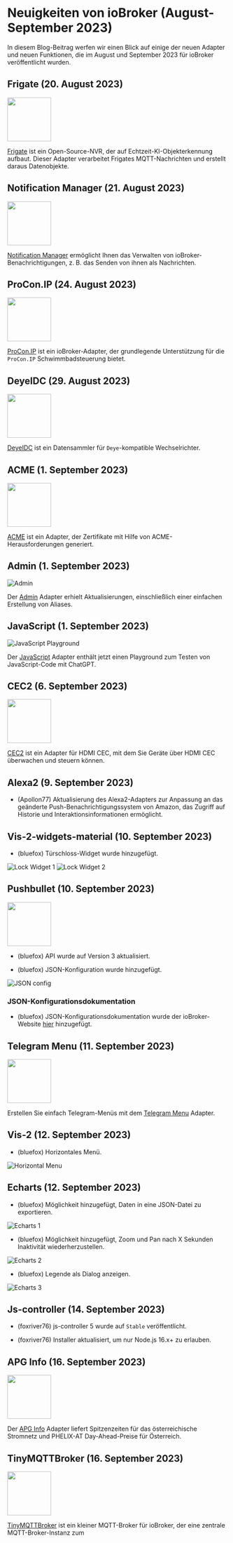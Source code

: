 ---
---
# Neuigkeiten von ioBroker (August-September 2023)
<!-- ID: 438668 -->
In diesem Blog-Beitrag werfen wir einen Blick auf einige der neuen Adapter und neuen Funktionen, die im August und September 2023 für ioBroker veröffentlicht wurden.
<!-- ID: 452545 -->

## Frigate (20. August 2023)
<!-- ID: 173807 -->
<img src="https://raw.githubusercontent.com/Bettman66/ioBroker.frigate/master/admin/frigate.png" width="100" height="100" />
<!-- ID: 823263 -->

[Frigate](https://github.com/Bettman66/ioBroker.frigate) ist ein Open-Source-NVR, der auf Echtzeit-KI-Objekterkennung aufbaut. Dieser Adapter verarbeitet Frigates MQTT-Nachrichten und erstellt daraus Datenobjekte.
<!-- ID: 312473 -->

## Notification Manager (21. August 2023)
<!-- ID: 287635 -->
<img src="https://raw.githubusercontent.com/foxriver76/ioBroker.notification-manager/master/admin/notification-manager.png" width="100" height="100" />
<!-- ID: 692214 -->

[Notification Manager](https://github.com/foxriver76/ioBroker.notification-manager) ermöglicht Ihnen das Verwalten von ioBroker-Benachrichtigungen, z. B. das Senden von ihnen als Nachrichten.
<!-- ID: 274128 -->

## ProCon.IP (24. August 2023)
<!-- ID: 225418 -->
<img src="https://raw.githubusercontent.com/ylabonte/ioBroker.procon-ip/master/admin/procon-ip.png" width="100" height="100" />
<!-- ID: 551005 -->

[ProCon.IP](https://github.com/ylabonte/ioBroker.procon-ip) ist ein ioBroker-Adapter, der grundlegende Unterstützung für die `ProCon.IP` Schwimmbadsteuerung bietet.
<!-- ID: 345066 -->

## DeyeIDC (29. August 2023)
<!-- ID: 8752 -->
<img src="https://raw.githubusercontent.com/raschy/ioBroker.deyeidc/master/admin/deyeidc.png" width="100" height="100" />
<!-- ID: 54399 -->

[DeyeIDC](https://github.com/raschy/ioBroker.deyeidc) ist ein Datensammler für `Deye`-kompatible Wechselrichter.
<!-- ID: 858223 -->

## ACME (1. September 2023)
<!-- ID: 320476 -->
<img src="https://raw.githubusercontent.com/iobroker-community-adapters/ioBroker.acme/master/admin/acme.png" width="100" height="100" />
<!-- ID: 591710 -->

[ACME](https://github.com/iobroker-community-adapters/ioBroker.acme) ist ein Adapter, der Zertifikate mit Hilfe von ACME-Herausforderungen generiert.
<!-- ID: 528587 -->

## Admin (1. September 2023)
<!-- ID: 494759 -->
![Admin](../images/2023_09_26_admin_context.png)
<!-- ID: 194801 -->

Der [Admin](https://github.com/ioBroker/ioBroker.admin) Adapter erhielt Aktualisierungen, einschließlich einer einfachen Erstellung von Aliases.
<!-- ID: 215128 -->

## JavaScript (1. September 2023)
<!-- ID: 102045 -->
![JavaScript Playground](../images/2023_09_27_javascript_chat_gpt.png)
<!-- ID: 983824 -->

Der [JavaScript](https://github.com/ioBroker/ioBroker.javascript) Adapter enthält jetzt einen Playground zum Testen von JavaScript-Code mit ChatGPT.
<!-- ID: 932743 -->

## CEC2 (6. September 2023)
<!-- ID: 24159 -->
<img src="https://raw.githubusercontent.com/iobroker-community-adapters/ioBroker.cec2/master/admin/cec2.png" width="100" height="100" />
<!-- ID: 294570 -->

[CEC2](https://github.com/iobroker-community-adapters/ioBroker.cec2) ist ein Adapter für HDMI CEC, mit dem Sie Geräte über HDMI CEC überwachen und steuern können.
<!-- ID: 202115 -->

## Alexa2 (9. September 2023)
<!-- ID: 777646 -->
- (Apollon77) Aktualisierung des Alexa2-Adapters zur Anpassung an das geänderte Push-Benachrichtigungssystem von Amazon, das Zugriff auf Historie und Interaktionsinformationen ermöglicht.
<!-- ID: 611555 -->

## Vis-2-widgets-material (10. September 2023)
<!-- ID: 402950 -->
- (bluefox) Türschloss-Widget wurde hinzugefügt.
<!-- ID: 505717 -->

  ![Lock Widget 1](../images/2023_09_10_vis-2-widgets-material-lock-1.png)
  ![Lock Widget 2](../images/2023_09_10_vis-2-widgets-material-lock-2.png)
<!-- ID: 553321 -->

## Pushbullet (10. September 2023)
<!-- ID: 508710 -->
<img src="https://raw.githubusercontent.com/mcm1957/ioBroker.pushbullet/master/admin/pushbullet.png" width="100" height="100" />
<!-- ID: 698675 -->

- (bluefox) API wurde auf Version 3 aktualisiert.
<!-- ID: 340953 -->
- (bluefox) JSON-Konfiguration wurde hinzugefügt.
<!-- ID: 872655 -->

  ![JSON config](../images/2023_09_10_pushbullet.png)
<!-- ID: 404236 -->

### JSON-Konfigurationsdokumentation
<!-- ID: 222205 -->
- (bluefox) JSON-Konfigurationsdokumentation wurde der ioBroker-Website [hier](https://www.iobroker.net/#en/documentation/dev/adapterjsonconfig.md) hinzugefügt.
<!-- ID: 994968 -->

## Telegram Menu (11. September 2023)
<!-- ID: 541882 -->
<img src="https://raw.githubusercontent.com/MiRo1310/ioBroker.telegram-menu/master/admin/telegram-menu.png" width="100" height="100" />
<!-- ID: 809414 -->

Erstellen Sie einfach Telegram-Menüs mit dem [Telegram Menu](https://github.com/MiRo1310/ioBroker.telegram-menu) Adapter.
<!-- ID: 736250 -->

## Vis-2 (12. September 2023)
<!-- ID: 491415 -->
- (bluefox) Horizontales Menü.
<!-- ID: 64324 -->

  ![Horizontal Menu](../images/2023_09_12_vis-2-menu.png)
<!-- ID: 238545 -->

## Echarts (12. September 2023)
<!-- ID: 120611 -->
- (bluefox) Möglichkeit hinzugefügt, Daten in eine JSON-Datei zu exportieren.
<!-- ID: 387426 -->

  ![Echarts 1](../images/2023_09_12_echart-1.png)
<!-- ID: 663602 -->

- (bluefox) Möglichkeit hinzugefügt, Zoom und Pan nach X Sekunden Inaktivität wiederherzustellen.
<!-- ID: 293806 -->

  ![Echarts 2](../images/2023_09_12_echart-2.png)
<!-- ID: 398738 -->

- (bluefox) Legende als Dialog anzeigen.
<!-- ID: 919161 -->

  ![Echarts 3](../images/2023_09_13_echart-3.png)
<!-- ID: 103870 -->

## Js-controller (14. September 2023)
<!-- ID: 678432 -->
- (foxriver76) js-controller 5 wurde auf `Stable` veröffentlicht.
<!-- ID: 392557 -->
- (foxriver76) Installer aktualisiert, um nur Node.js 16.x+ zu erlauben.
<!-- ID: 88525 -->

## APG Info (16. September 2023)
<!-- ID: 119918 -->
<img src="https://raw.githubusercontent.com/HGlab01/ioBroker.apg-info/master/admin/apg-info.png" width="100" height="100" />
<!-- ID: 917421 -->

Der [APG Info](https://github.com/HGlab01/ioBroker.apg-info) Adapter liefert Spitzenzeiten für das österreichische Stromnetz und PHELIX-AT Day-Ahead-Preise für Österreich.
<!-- ID: 401132 -->

## TinyMQTTBroker (16. September 2023)
<!-- ID: 140285 -->
<img src="https://raw.githubusercontent.com/HGlab01/ioBroker.tinymqttbroker/master/admin/tinymqttbroker.png" width="100" height="100" />
<!-- ID: 623718 -->

[TinyMQTTBroker](https://github.com/HGlab01/ioBroker.tinymqttbroker) ist ein kleiner MQTT-Broker für ioBroker, der eine zentrale MQTT-Broker-Instanz zum
<!-- ID: 170354 -->